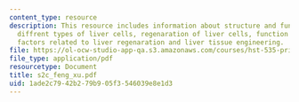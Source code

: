 ```yaml
---
content_type: resource
description: This resource includes information about structure and function of liver,
  diffrent types of liver cells, regenaration of liver cells, function of liver cells,
  factors related to liver regenaration and liver tissue engineering.
file: https://ol-ocw-studio-app-qa.s3.amazonaws.com/courses/hst-535-principles-and-practice-of-tissue-engineering-fall-2004/1ade2c7942b279b905f3546039e8e1d3_s2c_feng_xu.pdf
file_type: application/pdf
resourcetype: Document
title: s2c_feng_xu.pdf
uid: 1ade2c79-42b2-79b9-05f3-546039e8e1d3
---
```

